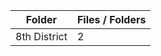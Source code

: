 | Folder       |   Files / Folders |
|--------------|-------------------|
| 8th District |                 2 |